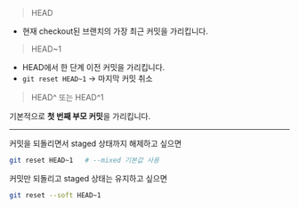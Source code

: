 > HEAD

- 현재 checkout된 브랜치의 가장 최근 커밋을 가리킵니다.

> HEAD~1

- HEAD에서 한 단계 이전 커밋을 가리킵니다.
- `git reset HEAD~1` -> 마지막 커밋 취소

> HEAD^ 또는 HEAD^1

기본적으로 **첫 번째 부모 커밋**을 가리킵니다.

---

커밋을 되돌리면서 staged 상태까지 해제하고 싶으면

```bash
git reset HEAD~1   # --mixed 기본값 사용
```

커밋만 되돌리고 staged 상태는 유지하고 싶으면

```bash
git reset --soft HEAD~1
```

